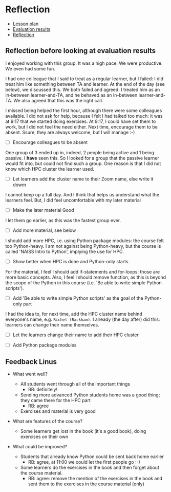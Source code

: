 # Reflection

- [Lesson plan](../../lesson_plans/20250424/README.md)
- [Evaluation results](../../evaluations/20250424/README.md)
- [Reflection](../../reflections/20250424/README.md)

## Reflection before looking at evaluation results

I enjoyed working with this group. It was a high pace.
We were productive. We even had some fun.

I had one colleague that I said to treat as a regular learner, but I
failed: I did treat him like something between TA and learner.
At the end of the day (see below), we discussed this. We
both failed and agreed: I treated him as an in-between learner-and-TA,
and he behaved as an in-between learner-and-TA. We also agreed
that this was the right call.

I missed being helped the first hour, although there were some colleagues
available. I did not ask for help, because I felt I had talked too much:
it was at 9:17 that we started doing exercises. At 9:17,
I could have set them to work, but I did not feel the need either.
Next time, encourage them to be absent. Ssure, they are
always welcome, but I will manage :-)

- [ ] Encourage colleagues to be absent

One group of 3 ended up in, indeed,
2 people being active and 1 being passive.
I **have** seen this. So I looked for a group
that the passive learner would fit into, but could not
find such a group. One reason is that I did not know
which HPC cluster the learner used.

- [ ] Let learners add the cluster name to their Zoom name,
  else write it dowm

I cannot keep up a full day. And I think that helps us understand
what the learners feel. But, I did feel uncomfortable with
my later material

- [ ] Make the later material Good

I let them go earlier, as this was the fastest group ever.

- [ ] Add more material, see below

I should add more HPC, i.e. using Python package modules: the course
felt too Python-heavy. I am not against being Python-heavy,
but the course is called 'NAISS Intro to Python', implying
the use for HPC.

- [ ] Show better when HPC is done and Python-only starts

For the material, I feel I should add if-statements and for-loops:
those are more basic concepts.
Also, I feel I should remove function, as this is beyond the scope of
the Python in this course (i.e. 'Be able to write simple Python scripts').

- [ ] Add 'Be able to write simple Python scripts' as the goal
  of the Python-only part

I had the idea to, for next time, add the HPC cluster name behind everyone's
name, e.g. `Richel (Rackham)`. I already (the day after) did
this: learners can change their name themselves.

- [ ] Let the learners change their name to add their HPC
  cluster

- [ ] Add Python package modules

## Feedback Linus

- What went well?
    - All students went through all of the important things
        - RB: definitely!
    - Sending more advanced Python students home was a good thing;
      they came there for the HPC part
        - RB: agree
    - Exercises and material is very good

- What are features of the course?

    - Some learners get lost in the book (it's a good book),
      doing exercises on their own

- What could be improved?

    - Students that already know Python could be sent back home earlier
        - RB: agree, at 11:00 we could let the first people go :-)
    - Some learners do the exercises in the book and then forget about
      the course material.
        - RB: agree: remove the mention of the exercises in the book
          and sent them to the exercises in the course material (only)

